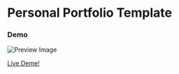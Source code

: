 # Personal Portfolio Template

### Demo

![Preview Image](./assets/img/work.gif)

[Live Deme!](https://jsdev63.github.io/bestPortfolio/)